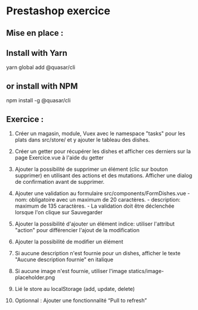 # Prestashop exercice

## Mise en place :

## Install with Yarn

yarn global add @quasar/cli

## or install with NPM

npm install -g @quasar/cli

## Exercice :

1. Créer un magasin, module, Vuex avec le namespace "tasks" pour les plats
   dans src/store/ et y ajouter le tableau des dishes.

2. Créer un getter pour récupérer les dishes
   et afficher ces derniers sur la page Exercice.vue à l'aide du getter

3. Ajouter la possibilité de supprimer un élément (clic sur bouton supprimer)
   en utilisant des actions et des mutations.
   Afficher une dialog de confirmation avant de supprimer.

4. Ajouter une validation au formulaire src/components/FormDishes.vue - nom: obligatoire avec un maximum de 20 caractères. - description: maximum de 135 caractères. - La validation doit être déclenchée lorsque l'on clique sur Sauvegarder

5. Ajouter la possibilité d'ajouter un élément
   indice: utiliser l'attribut "action" pour différencier l'ajout de la modification

6. Ajouter la possibilité de modifier un élément

7. Si aucune description n'est fournie pour un dishes,
   afficher le texte "Aucune description fournie" en italique

8. Si aucune image n'est fournie, utiliser l'image statics/image-placeholder.png

9. Lié le store au localStorage (add, update, delete)

10. Optionnal : Ajouter une fonctionnalité “Pull to refresh”
